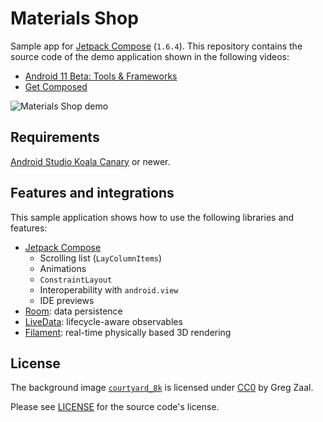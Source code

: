 # Materials Shop

Sample app for [Jetpack Compose](https://developer.android.com/jetpack/compose) (`1.6.4`).
This repository contains the source code of the demo application shown in the following videos:
- [Android 11 Beta: Tools & Frameworks](https://www.youtube.com/watch?v=bAdRKQNbLmQ)
- [Get Composed](https://www.youtube.com/watch?v=U5BwfqBpiWU)

![Materials Shop demo](images/demo.png)

## Requirements

[Android Studio Koala Canary](https://developer.android.com/studio/preview) or newer.

## Features and integrations

This sample application shows how to use the following libraries and features:

- [Jetpack Compose](https://developer.android.com/jetpack/compose)
  - Scrolling list (`LayColumnItems`)
  - Animations
  - `ConstraintLayout`
  - Interoperability with `android.view`
  - IDE previews
- [Room](https://developer.android.com/topic/libraries/architecture/room): data persistence
- [LiveData](https://developer.android.com/topic/libraries/architecture/livedata): lifecycle-aware observables
- [Filament](https://github.com/google/filament): real-time physically based 3D rendering

## License

The background image [`courtyard_8k`](https://hdrihaven.com/hdri/?h=courtyard) is licensed under
[CC0](https://hdrihaven.com/p/license.php) by Greg Zaal.

Please see [LICENSE](./LICENSE) for the source code's license.
